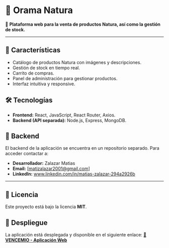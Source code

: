 # 📑 **Orama Natura**  

🚀 **Plataforma web para la venta de productos Natura, así como la gestión de stock.**  

---

## 🌟 Características  

- Catálogo de productos Natura con imágenes y descripciones.  
- Gestión de stock en tiempo real.  
- Carrito de compras.  
- Panel de administración para gestionar productos.  
- Interfaz intuitiva y responsive.  

## 🛠️ Tecnologías  

- **Frontend:** React, JavaScript, React Router, Axios.  
- **Backend (API separada):** Node.js, Express, MongoDB.  

## 🔗 Backend  

El backend de la aplicación se encuentra en un repositorio separado. Para acceder contactar a:
- **Desarrollador:** Zalazar Matias
- **Email:** [matizalazar2001@gmail.com]  
- **LinkedIn:** www.linkedin.com/in/matias-zalazar-294a2926b  

---

## 📄 **Licencia**  
Este proyecto está bajo la licencia **MIT**.

## 🚀 **Despliegue**
La aplicación está desplegada y disponible en el siguiente enlace:
**[🔗 VENCEMIO - Aplicación Web](https://orama-natura-web.vercel.app/)**
